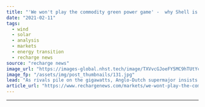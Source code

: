 ```yaml
---
title: "'We won't play the commodity green power game' -  why Shell is going its own way in renewables"
date: "2021-02-11"
tags: 
  - wind
  - solar
  - analysis
  - markets
  - energy transition
  - recharge news
source: "recharge news"
image_url: "https://images-global.nhst.tech/image/TXVvcGJoeFY5MC9hTUtYcGdJSnVLbmV4ckRUWlBZTk9ibUhITXF3TEtWTT0=/nhst/binary/22796dd6ba5dfa8bf5de099d23361d81"
image_fp: "/assets/img/post_thumbnails/131.jpg"
lead: "As rivals pile on the gigawatts, Anglo-Dutch supermajor insists selling, not producing, renewable electricity is key to energy transition success"
article_url: "https://www.rechargenews.com/markets/we-wont-play-the-commodity-green-power-game-why-shell-is-going-its-own-way-in-renewables/2-1-961594"
---
```


---
